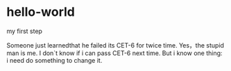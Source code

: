 # hello-world
my first step

Someone just learnedthat he failed its CET-6 for twice time.
Yes，the stupid man is me.
I don`t know if i can pass CET-6 next time.
But i know one thing: i need do something to change it.
